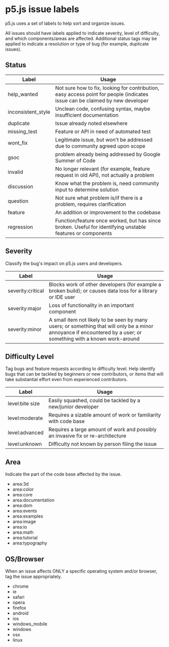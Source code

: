 # p5.js issue labels

p5.js uses a set of labels to help sort and organize issues.

All issues should have labels applied to indicate severity, level of difficulty, and which components/areas are affected. Additional status tags may be applied to indicate a resolution or type of bug (for example, duplicate issues).

## Status

Label               | Usage
------------------- | -------------
help_wanted         | Not sure how to fix, looking for contribution, easy access point for people (indicates issue can be claimed by new developer
inconsistent_style  | Unclean code, confusing syntax, maybe insufficient documentation
duplicate           | Issue already noted elsewhere
missing_test        | Feature or API in need of automated test
wont_fix            | Legitimate issue, but won't be addressed due to community agreed upon scope
gsoc                | problem already being addressed by Google Summer of Code
invalid             | No longer relevant (for example, feature request in old API), not actually a problem
discussion          | Know what the problem is, need community input to determine solution
question            | Not sure what problem is/if there is a problem, requires clarification
feature    | An addition or improvement to the codebase
regression | Function/feature once worked, but has since broken. Useful for identifying unstable features or components


## Severity
Classify the bug's impact on p5.js users and developers.

Label               | Usage
------------------- | -------------
severity:critical   | Blocks work of other developers (for example a broken build); or causes data loss for a library or IDE user
severity:major      | Loss of functionality in an important component
severity:minor      | A small item not likely to be seen by many users; or something that will only be a minor annoyance if encountered by a user; or something with a known work-around

## Difficulty Level
Tag bugs and feature requests according to difficulty level. Help identify bugs that can be tackled by beginners or new contributors, or items that will take substantial effort even from experienced contributors.

Label               | Usage
------------------- | -------------
level:bite size     | Easily squashed, could be tackled by a new/junior developer
level:moderate      | Requires a sizable amount of work or familiarity with code base
level:advanced      | Requires a large amount of work and possibly an invasive fix or re-architecture
level:unknown       | Difficulty not known by person filing the issue

## Area
Indicate the part of the code base affected by the issue.

* area:3d
* area:color
* area:core
* area:documentation
* area:dom
* area:events
* area:examples
* area:image 
* area:io 
* area:math 
* area:tutorial 
* area:typography

## OS/Browser
When an issue affects ONLY a specific operating system and/or browser, tag the issue appropriately.

* chrome
* ie
* safari
* opera
* firefox
* android
* ios
* windows_mobile
* windows
* osx
* linux